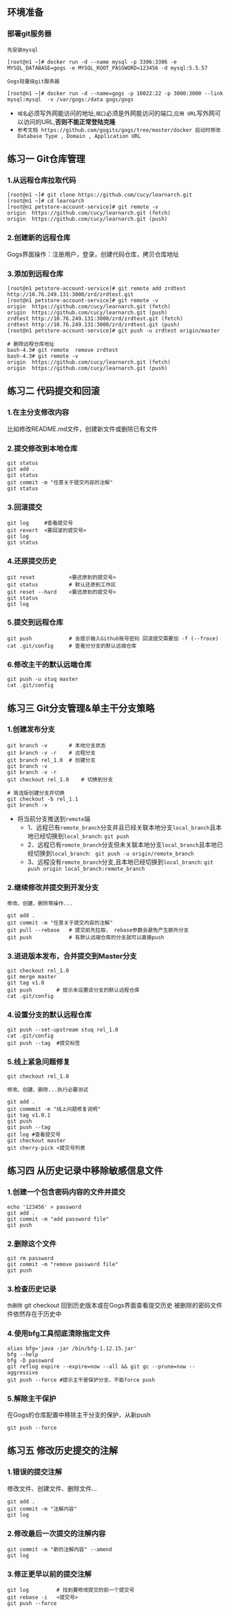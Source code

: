 ## 环境准备

### 部署git服务器

`先安装mysql`

```shell
[root@n1 ~]# docker run -d --name mysql -p 3306:3306 -e MYSQL_DATABASE=gogs -e MYSQL_ROOT_PASSWORD=123456 -d mysql:5.5.57
```

`Gogs轻量级git服务器`

```shell
[root@n1 ~]# docker run -d --name=gogs -p 10022:22 -p 3000:3000 --link mysql:mysql  -v /var/gogs:/data gogs/gogs
```
- `域名`必须写外网能访问的地址,`端口`必须是外网能访问的端口,`应用 URL`写外网可以访问的URL,**否则不能正常登陆克隆**
- `参考文档 https://github.com/gogits/gogs/tree/master/docker 启动时修改 Database Type , Domain , Application URL`

## 练习一 Git仓库管理

### 1.从远程仓库拉取代码

```shell
[root@n1 ~]# git clone https://github.com/cucy/learnarch.git
[root@n1 ~]# cd learnarch
[root@n1 petstore-account-service]# git remote -v
origin	https://github.com/cucy/learnarch.git (fetch)
origin	https://github.com/cucy/learnarch.git (push)
```

### 2.创建新的远程仓库 

Gogs界⾯操作：注册⽤户，登录，创建代码仓库，拷⻉仓库地址 

### 3.添加到远程仓库 

```shell
[root@n1 petstore-account-service]# git remote add zrdtest http://10.76.249.131:3000/zrd/zrdtest.git
[root@n1 petstore-account-service]# git remote -v
origin	https://github.com/cucy/learnarch.git (fetch)
origin	https://github.com/cucy/learnarch.git (push)
zrdtest	http://10.76.249.131:3000/zrd/zrdtest.git (fetch)
zrdtest	http://10.76.249.131:3000/zrd/zrdtest.git (push)
[root@n1 petstore-account-service]# git push -u zrdtest origin/master 

# 删除远程仓库地址
bash-4.3# git remote  remove zrdtest
bash-4.3# git remote -v
origin	https://github.com/cucy/learnarch.git (fetch)
origin	https://github.com/cucy/learnarch.git (push)
```

## 练习二 代码提交和回滚

### 1.在主分支修改内容

⽐如修改README.md⽂件，创建新⽂件或删除已有文件 

### 2.提交修改到本地仓库
```shell
git status
git add .
git status
git commit -m "任意关于提交内容的注解"
git status 
```
### 3.回滚提交 

```shell
git log 	#查看提交号
git revert 	<要回滚的提交号>
git log
git status
```

### 4.还原提交历史 

```shell
git reset			<要还原到的提交号>
git status			# 默认还原到⼯作区
git reset --hard 	<要还原到的提交号>
git status
git log
```

### 5.提交到远程仓库 

```shell
git push			# 会提示输入Github账号密码 回滚提交需要加 -f (--froce)
cat .git/config 	# 查看分分支的默认远端仓库
```

### 6.修改主干的默认远端仓库 

```shell
git push -u stuq master
cat .git/config
```

## 练习三 Git分支管理&单主干分支策略 

### 1.创建发布分支

```shell
git branch -v		# 本地分支状态
git branch -v -r	# 远程分支
git branch rel_1.0	# 创建分支
git branch -v
git branch -v -r
git checkout rel_1.0	# 切换到分支

# 简洁版创建分支并切换
git checkout -b rel_1.1
git branch -v
```
* 将当前分支推送到`remote`端
    - 1、远程已有`remote_branch`分支并且已经关联本地分支`local_branch`且本地已经切换到`local_branch`: 
        `git push`
    - 2、远程已有`remote_branch`分支但未关联本地分支`local_branch`且本地已经切换到`local_branch`: ` git push -u origin/remote_branch`
    - 3、远程没有`remote_branch`分支,且本地已经切换到`local_branch`: `git push origin local_branch:remote_branch`

### 2.继续修改并提交到开发分支

`修改、创建、删除等操作...`

```shell
git add .
git commit -m "任意关于提交内容的注解"
git pull --rebase 	# 提交前先拉取， rebase参数会避免产生额外分支
git push 			# 有默认远端仓库的分支就可以直接push
```

### 3.进进版本发布，合并提交到Master分支

```shell
git checkout rel_1.0
git merge master
git tag v1.0
git push		# 提示未设置该分⽀的默认远程仓库
cat .git/config
```

### 4.设置分支的默认远程仓库

```shell
git push --set-upstream stuq rel_1.0
cat .git/config
git push --tag 	#提交标签
```

### 5.线上紧急问题修复 

```shell
git checkout rel_1.0
```

`修改、创建、删除...执行必要测试`

```shell
git add .
git commmit -m "线上问题修复说明"
git tag v1.0.1
git push
git push --tag
git log #查看提交号
git checkout master
git cherry-pick <提交号列表
```

## 练习四 从历史记录中移除敏感信息文件

### 1.创建一个包含密码内容的文件并提交

```shell
echo '123456' > password
git add .
git commit -m "add password file"
git push
```

### 2.删除这个文件

```shell
git rm password
git commit -m "remove password file"
git push
```

### 3.检查历史记录

`伪删除`
git checkout 回到历史版本或在Gogs界面查看提交历史 被删除的密码文件件依然存在于历史中

### 4.使用bfg工具彻底清除指定文件

```shell
alias bfg='java -jar /bin/bfg-1.12.15.jar'
bfg --help
bfg -D password
git reflog expire --expire=now --all && git gc --prune=now --aggressive
git push --force #提示主干是保护分支，不能force push
```

### 5.解除主干保护

在Gogs的仓库配置中移除主干分支的保护，从新push

```shell
git push --force
```

## 练习五 修改历史提交的注解

### 1.错误的提交注解

修改文件、创建文件、删除文件...

```shell
git add .
git commit -m "注解内容"
git log
```

### 2.修改最后一次提交的注解内容

```shell
git commit -m "新的注解内容" --amend
git log
```

### 3.修正更早以前的提交注解

```shell
git log 		# 找到要修改提交的前一个提交号
git rebase -i 	<提交号>
git push --force
```
